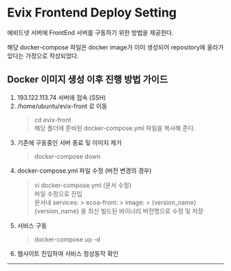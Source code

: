 # Evix Frontend Deploy Setting

에비드넷 서버에 FrontEnd 서버를 구동하기 위한 방법을 제공한다.

해당 docker-compose 파일은 docker image가 이미 생성되어 repository에 올라가 있다는 가정으로 작성되었다.

## Docker 이미지 생성 이후 진행 방법 가이드

1. 193.122.113.74 서버에 접속 (SSH)
2. /home/ubuntu/evix-front 로 이동
    > cd evix-front  
    > 해당 폴더에 준비된 docker-compose.yml 파일을 복사해 준다.
3. 기존에 구동중인 서버 종료 및 이미지 제거
    > docker-compose down
4. docker-compose.yml 파일 수정 (버전 변경의 경우)
    > vi docker-compose.yml  (문서 수정)  
    > 파일 수정으로 진입  
    > 문서내 services: > ecoa-front: > image: > {version_name}   
    > {version_name} 을 최신 빌드된 바이너리 버전명으로 수정 및 저장
5. 서비스 구동
    > docker-compose up -d
6. 웹사이트 진입하여 서비스 정상동작 확인
---